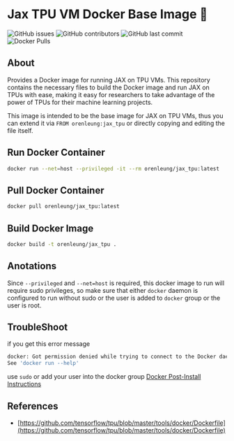 # Jax TPU VM Docker Base Image 🚀
![GitHub issues](https://img.shields.io/github/issues/OrenLeung/jax_tpu_docker)
![GitHub contributors](https://img.shields.io/github/contributors/OrenLeung/jax_tpu_docker)
![GitHub last commit](https://img.shields.io/github/last-commit/OrenLeung/jax_tpu_docker)
![Docker Pulls](https://img.shields.io/docker/pulls/orenleung/jax_tpu)

## About
Provides a Docker image for running JAX on TPU VMs. This repository contains the necessary files to build the Docker image and run JAX on TPUs with ease, making it easy for researchers to take advantage of the power of TPUs for their machine learning projects.

This image is intended to be the base image for JAX on TPU VMs, thus you can extend it via `FROM orenleung:jax_tpu` or directly copying and editing the file itself.

## Run Docker Container
```bash
docker run --net=host --privileged -it --rm orenleung/jax_tpu:latest
```

## Pull Docker Container
```bash
docker pull orenleung/jax_tpu:latest
```

## Build Docker Image
```bash
docker build -t orenleung/jax_tpu .
```

## Anotations
Since `--privileged` and `--net=host` is required, this docker image to run will require sudo privileges, so make sure that either `docker` daemon is configured to run without sudo or the user is added to `docker` group or the user is root.

## TroubleShoot
if you get this error message
```bash
docker: Got permission denied while trying to connect to the Docker daemon socket at unix:///var/run/docker.sock: Post "http://%2Fvar%2Frun%2Fdocker.sock/v1.24/containers/create": dial unix /var/run/docker.sock: connect: permission denied.
See 'docker run --help'
```
use `sudo` or add your user into the docker group [Docker Post-Install Instructions](https://docs.docker.com/engine/install/linux-postinstall/)


## References
- [https://github.com/tensorflow/tpu/blob/master/tools/docker/Dockerfile](https://github.com/tensorflow/tpu/blob/master/tools/docker/Dockerfile)
